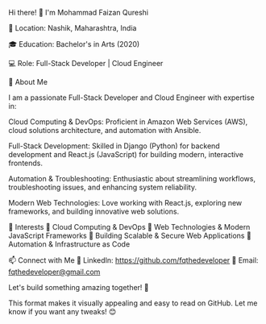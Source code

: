 Hi there! 👋 I'm Mohammad Faizan Qureshi

🔹 Location: Nashik, Maharashtra, India

🎓 Education: Bachelor's in Arts (2020)

💻 Role: Full-Stack Developer | Cloud Engineer

🚀 About Me

I am a passionate Full-Stack Developer and Cloud Engineer with expertise in:

Cloud Computing & DevOps: Proficient in Amazon Web Services (AWS), cloud solutions architecture, and automation with Ansible.

Full-Stack Development: Skilled in Django (Python) for backend development and React.js (JavaScript) for building modern, interactive frontends.

Automation & Troubleshooting: Enthusiastic about streamlining workflows, troubleshooting issues, and enhancing system reliability.

Modern Web Technologies: Love working with React.js, exploring new frameworks, and building innovative web solutions.

🌱 Interests
🔹 Cloud Computing & DevOps
🔹 Web Technologies & Modern JavaScript Frameworks
🔹 Building Scalable & Secure Web Applications
🔹 Automation & Infrastructure as Code

📫 Connect with Me
💼 LinkedIn: https://github.com/fqthedeveloper
📧 Email: fqthedeveloper@gmail.com

Let's build something amazing together! 🚀

This format makes it visually appealing and easy to read on GitHub. Let me know if you want any tweaks! 😊
